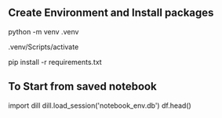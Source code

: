 ## Create Environment and Install packages

python -m venv .venv

.venv/Scripts/activate

pip install -r requirements.txt

## To Start from saved notebook

import dill
dill.load_session('notebook_env.db')
df.head()